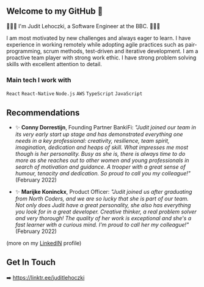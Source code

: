 ## Welcome to my GitHub 👋
👩🏻‍💻 I'm Judit Lehoczki, a Software Engineer at the BBC. 👩🏻‍💻

I am most motivated by new challenges and always eager to learn. I have experience in working remotely while adopting agile practices such as pair-programming, scrum methods, test-driven and iterative development.
I am a proactive team player with strong work ethic. I have strong problem solving skills with excellent attention to detail.

### Main tech I work with
`React` `React-Native` `Node.js` `AWS` `TypeScript` `JavaScript`

## Recommendations

- ✨ **Conny Dorrestijn**, Founding Partner BankiFi: *"Judit joined our team in its very early start up stage and has demonstrated everything one needs in a key professional: creativity, resilience, team spirit, imagination, dedication and heaps of skill. What impresses me most though is her personality. Busy as she is, there is always time to do more as she reaches out to other women and young professionals in search of motivation and guidance. A trooper with a great sense of humour, tenacity and dedication. So proud to call you my colleague!"* (February 2022)

- ✨ **Marijke Koninckx**, Product Officer: *"Judit joined us after graduating from North Coders, and we are so lucky that she is part of our team. Not only does Judit have a great personality, she also has everything you look for in a great developer. Creative thinker, a real problem solver and very thorough! The quality of her work is exceptional and she's a fast learner with a curious mind. I'm proud to call her my colleague!"* (February 2022)

(more on my [LinkedIN](https://www.linkedin.com/in/juditlehoczki/) profile)

## Get In Touch
➡️ https://linktr.ee/juditlehoczki
